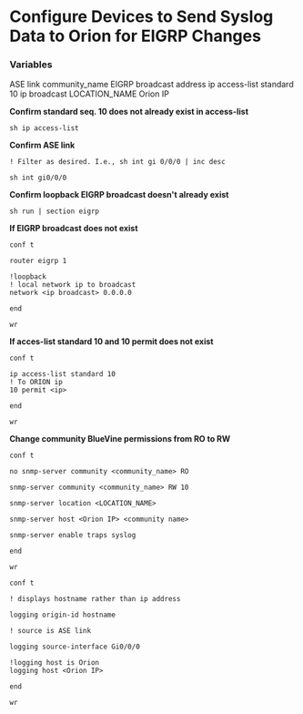 # Configure Devices to Send Syslog Data to Orion for EIGRP Changes
### Variables
ASE link
community_name
EIGRP broadcast address
ip access-list standard 10
ip broadcast
LOCATION_NAME
Orion IP

**Confirm standard seq. 10 does not already exist in access-list**
```
sh ip access-list
```

**Confirm ASE link**

```
! Filter as desired. I.e., sh int gi 0/0/0 | inc desc

sh int gi0/0/0
```

**Confirm loopback EIGRP broadcast doesn't already exist**

```
sh run | section eigrp
```

**If EIGRP broadcast does not exist**

```
conf t

router eigrp 1

!loopback
! local network ip to broadcast
network <ip broadcast> 0.0.0.0

end

wr
```

**If acces-list standard 10 and 10 permit does not exist**

```
conf t

ip access-list standard 10
! To ORION ip
10 permit <ip>

end

wr
```

**Change community BlueVine permissions from RO to RW**

```
conf t

no snmp-server community <community_name> RO

snmp-server community <community_name> RW 10

snmp-server location <LOCATION_NAME>

snmp-server host <Orion IP> <community name>

snmp-server enable traps syslog

end

wr

conf t

! displays hostname rather than ip address

logging origin-id hostname

! source is ASE link

logging source-interface Gi0/0/0

!logging host is Orion
logging host <Orion IP>

end

wr
```
